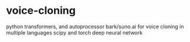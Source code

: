 # voice-cloning
python transformers, and autoprocessor
bark/suno.ai for voice cloning in multiple languages
scipy and torch deep neural network
